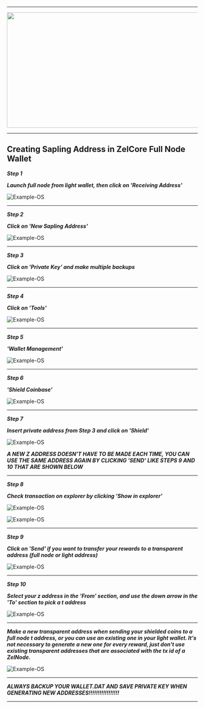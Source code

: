 ***

<p align="center">
  <img width="760" height="305" src="https://imgur.com/skForhD.png/760/305">
</p>

***

## Creating Sapling Address in ZelCore Full Node Wallet
***Step 1***

***Launch full node from light wallet, then click on 'Receiving Address'***

![Example-OS](https://i.imgur.com/X6U0hWQ.jpg.jpg.png)

***

***Step 2***

***Click on 'New Sapling Address'***

![Example-OS](https://i.imgur.com/gbZ63u1.jpg.png)

***

***Step 3***

***Click on 'Private Key' and make multiple backups***

![Example-OS](https://i.imgur.com/YsYNZ1J.jpg.png)

***

***Step 4***

***Click on 'Tools'***

![Example-OS](https://i.imgur.com/X6U0hWQ.jpg.jpg.png)

***

***Step 5***

***'Wallet Management'***

![Example-OS](https://imgur.com/CzrzQkz.png)

***

***Step 6***

***'Shield Coinbase'***

![Example-OS](https://imgur.com/xFIyH5n.png)

***

***Step 7***

***Insert private address from Step 3 and click on 'Shield'***

![Example-OS](https://i.imgur.com/F1h9w7p.jpg.png)

***A NEW Z ADDRESS DOESN'T HAVE TO BE MADE EACH TIME, YOU CAN USE THE SAME ADDRESS AGAIN BY CLICKING 'SEND' LIKE STEPS 9 AND 10 THAT ARE SHOWN BELOW***

***

***Step 8***

***Check transaction on explorer by clicking 'Show in explorer'***

![Example-OS](https://i.imgur.com/hfBX7og.jpg.png)

![Example-OS](https://i.imgur.com/St1tYWv.jpg.png)

***

***Step 9***

***Click on 'Send' if you want to transfer your rewards to a transparent address (full node or light address)***

![Example-OS](https://i.imgur.com/X6U0hWQ.jpg.jpg.png)

***

***Step 10***

***Select your z address in the 'From' section, and use the down arrow in the 'To' section to pick a t address***

![Example-OS](https://imgur.com/Aa0o9ov.png)

***

***Make a new transparent address when sending your shielded coins to a full node t address, or you can use an existing one in your light wallet.  It's not necessary to generate a new one for every reward, just don't use existing transparent addresses that are associated with the tx id of a ZelNode.***

![Example-OS](https://i.imgur.com/gbZ63u1.jpg.png)

***

***ALWAYS BACKUP YOUR WALLET.DAT AND SAVE PRIVATE KEY WHEN GENERATING NEW ADDRESSES!!!!!!!!!!!!!!!!!***

***
